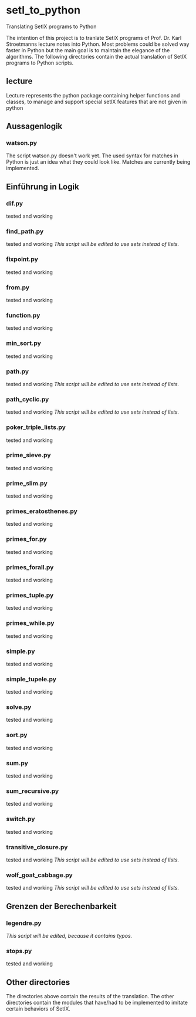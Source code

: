 # setl_to_python
Translating SetlX programs to Python

The intention of this project is to tranlate SetlX programs of Prof. Dr. Karl Stroetmanns lecture notes into Python.
Most problems could be solved way faster in Python but the main goal is to maintain the elegance of the algorithms.
The following directories contain the actual translation of SetlX programs to Python scripts.

## lecture
Lecture represents the python package containing helper functions and classes, to manage and support special setlX features that are not given in python

## Aussagenlogik
### watson.py
The script watson.py doesn't work yet. The used syntax for matches in Python is just an idea what they could look like. Matches are currently being implemented.


## Einführung in Logik
### dif.py
tested and working

### find_path.py
tested and working
_This script will be edited to use sets instead of lists._

### fixpoint.py
tested and working

### from.py
tested and working

### function.py
tested and working

### min_sort.py
tested and working

### path.py
tested and working
_This script will be edited to use sets instead of lists._

### path_cyclic.py
tested and working
_This script will be edited to use sets instead of lists._

### poker_triple_lists.py
tested and working

### prime_sieve.py
tested and working

### prime_slim.py
tested and working

### primes_eratosthenes.py
tested and working

### primes_for.py
tested and working

### primes_forall.py
tested and working

### primes_tuple.py
tested and working

### primes_while.py
tested and working

### simple.py
tested and working

### simple_tupele.py
tested and working

### solve.py
tested and working

### sort.py
tested and working

### sum.py
tested and working

### sum_recursive.py
tested and working

### switch.py
tested and working

### transitive_closure.py
tested and working
_This script will be edited to use sets instead of lists._

### wolf_goat_cabbage.py
tested and working
_This script will be edited to use sets instead of lists._


## Grenzen der Berechenbarkeit
### legendre.py
_This script will be edited, because it contains typos._

### stops.py
tested and working


## Other directories
The directories above contain the results of the translation. 
The other directories contain the modules that have/had to be implemented to imitate certain behaviors of SetlX.
